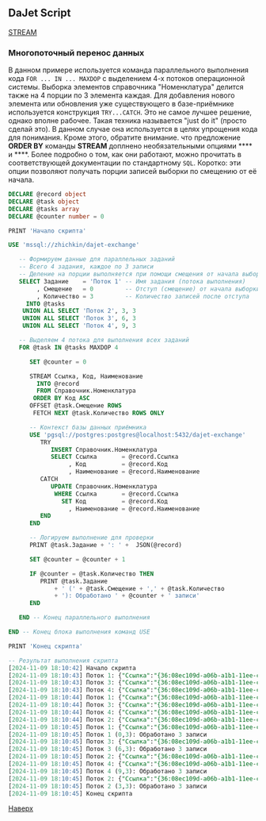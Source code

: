 ## DaJet Script

[STREAM](https://github.com/zhichkin/dajet/tree/main/doc/dajet-script/databases/stream/README.md)

### Многопоточный перенос данных

В данном примере используется команда параллельного выполнения кода ```FOR ... IN ... MAXDOP``` с выделением 4-х потоков операционной системы. Выборка элементов справочника "Номенклатура" делится также на 4 порции по 3 элемента каждая. Для добавления нового элемента или обновления уже существующего в базе-приёмнике используется конструкция ```TRY...CATCH```. Это не самое лучшее решение, однако вполне рабочее. Такая техника называется "just do it" (просто сделай это). В данном случае она используется в целях упрощения кода для понимания. Кроме этого, обратите внимание. что предложение **ORDER BY** команды **STREAM** доплнено необязательными опциями **** и ****. Более подробно о том, как они работают, можно прочитать в соответствующей документации по стандартному ```SQL```. Коротко: эти опции позволяют получать порции записей выборки по смещению от её начала.

```SQL
DECLARE @record object
DECLARE @task object
DECLARE @tasks array
DECLARE @counter number = 0

PRINT 'Начало скрипта'

USE 'mssql://zhichkin/dajet-exchange'

   -- Формируем данные для параллельных заданий
   -- Всего 4 задания, каждое по 3 записи
   -- Деление на порции выполняется при помощи смещения от начала выборки
   SELECT Задание    = 'Поток 1' -- Имя задания (потока выполнения)
        , Смещение   = 0         -- Отступ (смещение) от начала выборки
        , Количество = 3         -- Количество записей после отступа
     INTO @tasks
    UNION ALL SELECT 'Поток 2', 3, 3
    UNION ALL SELECT 'Поток 3', 6, 3
    UNION ALL SELECT 'Поток 4', 9, 3

   -- Выделяем 4 потока для выполнения всех заданий
   FOR @task IN @tasks MAXDOP 4

      SET @counter = 0

      STREAM Ссылка, Код, Наименование
        INTO @record
        FROM Справочник.Номенклатура
       ORDER BY Код ASC
      OFFSET @task.Смещение ROWS
       FETCH NEXT @task.Количество ROWS ONLY

      -- Контекст базы данных приёмника
      USE 'pgsql://postgres:postgres@localhost:5432/dajet-exchange'
         TRY
            INSERT Справочник.Номенклатура
            SELECT Ссылка       = @record.Ссылка
                 , Код          = @record.Код
                 , Наименование = @record.Наименование
         CATCH
            UPDATE Справочник.Номенклатура
             WHERE Ссылка       = @record.Ссылка
               SET Код          = @record.Код
                 , Наименование = @record.Наименование
         END
      END

      -- Логируем выполнение для проверки
      PRINT @task.Задание + ': ' +  JSON(@record)

      SET @counter = @counter + 1

      IF @counter = @task.Количество THEN
         PRINT @task.Задание
             + ' (' + @task.Смещение + ',' + @task.Количество
             + '): Обработано ' + @counter + ' записи'
      END

   END -- Конец параллельного выполнения

END -- Конец блока выполнения команд USE

PRINT 'Конец скрипта'

-- Результат выполнения скрипта
[2024-11-09 18:10:42] Начало скрипта
[2024-11-09 18:10:43] Поток 1: {"Ссылка":"{36:08ec109d-a06b-a1b1-11ee-ca472bff0a0d}","Код":"00000001","Наименование":"Товар 1"}
[2024-11-09 18:10:43] Поток 3: {"Ссылка":"{36:08ec109d-a06b-a1b1-11ee-ca472bff0a13}","Код":"00000007","Наименование":"Товар 7"}
[2024-11-09 18:10:43] Поток 4: {"Ссылка":"{36:08ec109d-a06b-a1b1-11ee-ca472bff0a16}","Код":"00000010","Наименование":"Товар 10"}
[2024-11-09 18:10:44] Поток 1: {"Ссылка":"{36:08ec109d-a06b-a1b1-11ee-ca472bff0a0e}","Код":"00000002","Наименование":"Товар 2"}
[2024-11-09 18:10:44] Поток 3: {"Ссылка":"{36:08ec109d-a06b-a1b1-11ee-ca472bff0a14}","Код":"00000008","Наименование":"Товар 8"}
[2024-11-09 18:10:44] Поток 4: {"Ссылка":"{36:08ec109d-a06b-a1b1-11ee-ca472bff0a17}","Код":"00000011","Наименование":"Товар 11"}
[2024-11-09 18:10:44] Поток 2: {"Ссылка":"{36:08ec109d-a06b-a1b1-11ee-ca472bff0a10}","Код":"00000004","Наименование":"Товар 4"}
[2024-11-09 18:10:45] Поток 1: {"Ссылка":"{36:08ec109d-a06b-a1b1-11ee-ca472bff0a0f}","Код":"00000003","Наименование":"Товар 3"}
[2024-11-09 18:10:45] Поток 1 (0,3): Обработано 3 записи
[2024-11-09 18:10:45] Поток 3: {"Ссылка":"{36:08ec109d-a06b-a1b1-11ee-ca472bff0a15}","Код":"00000009","Наименование":"Товар 9"}
[2024-11-09 18:10:45] Поток 3 (6,3): Обработано 3 записи
[2024-11-09 18:10:45] Поток 2: {"Ссылка":"{36:08ec109d-a06b-a1b1-11ee-ca472bff0a11}","Код":"00000005","Наименование":"Товар 5"}
[2024-11-09 18:10:45] Поток 4: {"Ссылка":"{36:08ec109d-a06b-a1b1-11ee-ca472bff0a18}","Код":"00000012","Наименование":"Товар 12"}
[2024-11-09 18:10:45] Поток 4 (9,3): Обработано 3 записи
[2024-11-09 18:10:45] Поток 2: {"Ссылка":"{36:08ec109d-a06b-a1b1-11ee-ca472bff0a12}","Код":"00000006","Наименование":"Товар 6"}
[2024-11-09 18:10:45] Поток 2 (3,3): Обработано 3 записи
[2024-11-09 18:10:45] Конец скрипта
```

[Наверх](#многопоточный-перенос-данных)
